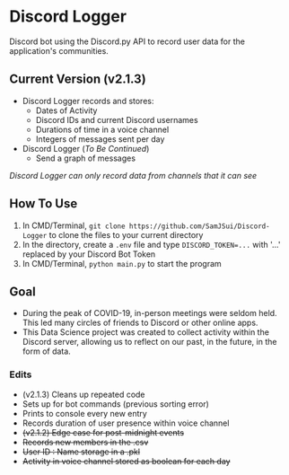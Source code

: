 # Discord Logger

Discord bot using the Discord.py API to record user data for the application's communities.

## Current Version (v2.1.3)

- Discord Logger records and stores:
  - Dates of Activity
  - Discord IDs and current Discord usernames
  - Durations of time in a voice channel
  - Integers of messages sent per day
- Discord Logger (*To Be Continued*)
  - Send a graph of messages

*Discord Logger can only record data from channels that it can see*

## How To Use

1. In CMD/Terminal, ```git clone https://github.com/SamJSui/Discord-Logger``` to clone the files to your current directory
2. In the directory, create a ```.env``` file and type ```DISCORD_TOKEN=...``` with '...' replaced by your Discord Bot Token
3. In CMD/Terminal, ```python main.py``` to start the program

## Goal

- During the peak of COVID-19, in-person meetings were seldom held. This led many circles of friends to Discord or other online apps.
- This Data Science project was created to collect activity within the Discord server, allowing us to reflect on our past, in the future, in the form of data.

### Edits
- (v2.1.3) Cleans up repeated code
- Sets up for bot commands (previous sorting error)
- Prints to console every new entry
- Records duration of user presence within voice channel
- ~~(v2.1.2) Edge case for post-midnight events~~
- ~~Records new members in the .csv~~
- ~~User ID : Name storage in a .pkl~~
- ~~Activity in voice channel stored as boolean for each day~~
